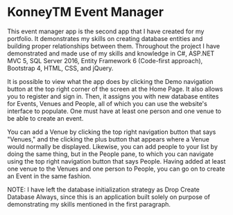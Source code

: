 # KonneyTM Event Manager

This event manager app is the second app that I have created for my portfolio. It demonstrates my skills on creating database entities and building proper relationships between them. Throughout the project I have demonstrated and made use of my skills and knowledge in C#, ASP.NET MVC 5, SQL Server 2016, Entity Framework 6 (Code-first approach), Bootstrap 4, HTML, CSS, and jQuery.

It is possible to view what the app does by clicking the Demo navigation button at the top right corner of the screen at the Home Page. It also allows you to register and sign in. Then, it assigns you with new database entites for Events, Venues and People, all of which you can use the website's interface to populate. One must have at least one person and one venue to be able to create an event.

You can add a Venue by clicking the top right navigation button that says "Venues," and the clicking the plus button that appears where a Venue would normally be displayed. Likewise, you can add people to your list by doing the same thing, but in the People pane, to which you can navigate using the top right navigation button that says People. Having added at least one venue to the Venues and one person to People, you can go on to create an Event in the same fashion.

NOTE: I have left the database initialization strategy as Drop Create Database Always, since this is an application built solely on purpose of demonstrating my skills mentioned in the first paragraph.
